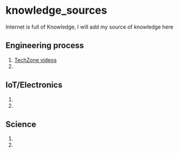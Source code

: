 # knowledge_sources
Internet is full of Knowledge, I will add my source of knowledge here

## Engineering process
1. [TechZone videos](https://www.youtube.com/channel/UC6H07z6zAwbHRl4Lbl0GSsw)
2. 
## IoT/Electronics
1. 
2. 

## Science 
1. 
2. 



